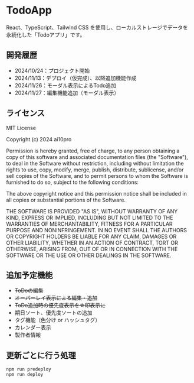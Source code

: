 # TodoApp

React、TypeScript、Tailwind CSS を使用し、ローカルストレージでデータを永続化した「Todoアプリ」です。

## 開発履歴

- 2024/10/24：プロジェクト開始
- 2024/11/13：デプロイ（仮完成）、以降追加機能作成
- 2024/11/26：モーダル表示によるTodo追加
- 2024/11/27：編集機能追加（モーダル表示）

## ライセンス

MIT License

Copyright (c) 2024 ai10pro

Permission is hereby granted, free of charge, to any person obtaining a copy
of this software and associated documentation files (the "Software"), to deal
in the Software without restriction, including without limitation the rights
to use, copy, modify, merge, publish, distribute, sublicense, and/or sell
copies of the Software, and to permit persons to whom the Software is
furnished to do so, subject to the following conditions:

The above copyright notice and this permission notice shall be included in all
copies or substantial portions of the Software.

THE SOFTWARE IS PROVIDED "AS IS", WITHOUT WARRANTY OF ANY KIND, EXPRESS OR
IMPLIED, INCLUDING BUT NOT LIMITED TO THE WARRANTIES OF MERCHANTABILITY,
FITNESS FOR A PARTICULAR PURPOSE AND NONINFRINGEMENT. IN NO EVENT SHALL THE
AUTHORS OR COPYRIGHT HOLDERS BE LIABLE FOR ANY CLAIM, DAMAGES OR OTHER
LIABILITY, WHETHER IN AN ACTION OF CONTRACT, TORT OR OTHERWISE, ARISING FROM,
OUT OF OR IN CONNECTION WITH THE SOFTWARE OR THE USE OR OTHER DEALINGS IN THE
SOFTWARE.

## 追加予定機能

- ~~ToDoの編集~~
- ~~オーバーレイ表示による編集・追加~~
- ~~ToDo追加時の優先度表示を☆印表示に~~
- 期日ソート、優先度ソートの追加
- タグ機能（色分け or ハッシュタグ）
- カレンダー表示
- 製作者情報

## 更新ごとに行う処理

```
npm run predeploy
npm run deploy
```
